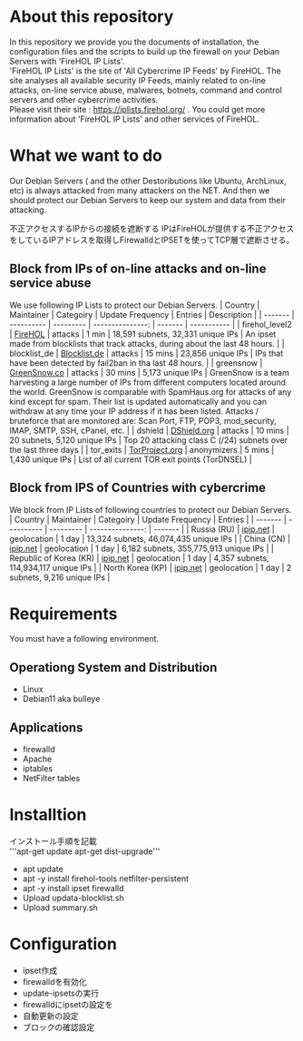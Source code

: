 # About this repository
In this repository we provide you the documents of installation, the configuration files and the scripts to build up the firewall on your Debian Servers with 'FireHOL IP Lists'.  
'FireHOL IP Lists' is the site of 'All Cybercrime IP Feeds' by FireHOL.
The site analyses all available security IP Feeds, mainly related to on-line attacks, on-line service abuse, malwares, botnets, command and control servers and other cybercrime activities.  
Please visit their site : https://iplists.firehol.org/ .
You could get more information about 'FireHOL IP Lists' and other services of FireHOL.

# What we want to do
Our Debian Servers ( and the other Destoributions like Ubuntu, ArchLinux, etc) is always attacked from many attackers on the NET.
And then we should protect our Debian Servers to keep our system and data from their attacking.

不正アクセスするIPからの接続を遮断する
IPはFireHOLが提供する不正アクセスをしているIPアドレスを取得しFirewalldとIPSETを使ってTCP層で遮断させる。

## Block from IPs of on-line attacks and on-line service abuse
We use following IP Lists to protect our Debian Servers.
| Country | Maintainer | Categoiry | Update Frequency | Entries | Description |
| ------- | ---------- | --------- | ---------------: | ------- | ----------- |
| firehol_level2 | [FireHOL](http://iplists.firehol.org/) | attacks | 1 min | 18,591 subnets, 32,331 unique IPs | An ipset made from blocklists that track attacks, during about the last 48 hours. |
| blocklist_de | [Blocklist.de](https://www.blocklist.de/) | attacks | 15 mins | 23,856 unique IPs | IPs that have been detected by fail2ban in tha last 48 hours. |
| greensnow | [GreenSnow.co](https://greensnow.co/) | attacks | 30 mins | 5,173 unique IPs | GreenSnow is a team harvesting a large number of IPs from different computers located around the world. GreenSnow is comparable with SpamHaus.org for attacks of any kind except for spam. Their list is updated automatically and you can withdraw at any time your IP address if it has been listed. Attacks / bruteforce that are monitored are: Scan Port, FTP, POP3, mod_security, IMAP, SMTP, SSH, cPanel, etc. |
| dshield | [DShield.org](https://dshield.org/) | attacks | 10 mins | 20 subnets, 5,120 unique IPs | Top 20 attacking class C (/24) subnets over the last three days |
| tor_exits | [TorProject.org](https://www.torproject.org/) | anonymizers | 5 mins | 1,430 unique IPs | List of all current TOR exit points (TorDNSEL) |

## Block from IPS of Countries with cybercrime
We block from IP Lists of following countries to protect our Debian Servers.
| Country | Maintainer | Categoiry | Update Frequency | Entries |
| ------- | ---------- | --------- | ---------------: | ------- |
| Russia (RU) | [ipip.net](http://ipip.net) | geolocation | 1 day | 13,324 subnets, 46,074,435 unique IPs |
| China (CN) | [ipip.net](http://ipip.net) | geolocation | 1 day | 6,182 subnets, 355,775,913 unique IPs |
| Republic of Korea (KR) | [ipip.net](http://ipip.net) | geolocation | 1 day | 4,357 subnets, 114,934,117 unique IPs |
| North Korea (KP) | [ipip.net](http://ipip.net) | geolocation | 1 day | 2 subnets, 9,216 unique IPs |

# Requirements
You must have a following environment.
## Operationg System and Distribution
- Linux
- Debian11 aka bulleye
## Applications
- firewalld
- Apache
- iptables
- NetFilter tables

# Installtion
インストール手順を記載  
'''apt-get update
apt-get dist-upgrade'''

- apt update
- apt -y install firehol-tools netfilter-persistent
- apt -y install ipset firewalld
- Upload updata-blocklist.sh
- Upload summary.sh

# Configuration
- ipset作成
- firewalldを有効化
- update-ipsetsの実行
- firewalldにipsetの設定を
- 自動更新の設定
- ブロックの確認設定
